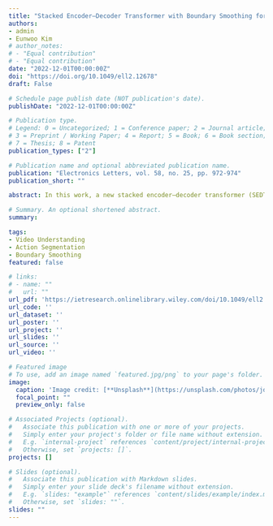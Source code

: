 ```yaml
---
title: "Stacked Encoder–Decoder Transformer with Boundary Smoothing for Action Segmentation"
authors:
- admin
- Eunwoo Kim
# author_notes:
# - "Equal contribution"
# - "Equal contribution"
date: "2022-12-01T00:00:00Z"
doi: "https://doi.org/10.1049/ell2.12678"
draft: False

# Schedule page publish date (NOT publication's date).
publishDate: "2022-12-01T00:00:00Z"

# Publication type.
# Legend: 0 = Uncategorized; 1 = Conference paper; 2 = Journal article;
# 3 = Preprint / Working Paper; 4 = Report; 5 = Book; 6 = Book section;
# 7 = Thesis; 8 = Patent
publication_types: ["2"]

# Publication name and optional abbreviated publication name.
publication: "Electronics Letters, vol. 58, no. 25, pp. 972‑974"
publication_short: ""

abstract: In this work, a new stacked encoder–decoder transformer (SEDT) model is proposed for action segmentation. SEDT is composed of a series of encoder–decoder modules, each of which consists of an encoder with self-attention layers and a decoder with cross-attention layers. By adding an encoder with self-attention before every decoder, it preserves local information along with global information. The proposed encoder–decoder pair also prevents the accumulation of errors that occur when features are propagated through decoders. Moreover, the approach performs boundary smoothing in order to handle ambiguous action boundaries. Experimental results for two popular benchmark datasets, “GTEA” and “50 Salads”, show that the proposed model is more effective in performance than existing temporal convolutional network based models and the attention-based model, ASFormer.

# Summary. An optional shortened abstract.
summary: 

tags:
- Video Understanding
- Action Segmentation
- Boundary Smoothing
featured: false

# links:
# - name: ""
#   url: ""
url_pdf: 'https://ietresearch.onlinelibrary.wiley.com/doi/10.1049/ell2.12678'
url_code: ''
url_dataset: ''
url_poster: ''
url_project: ''
url_slides: ''
url_source: ''
url_video: ''

# Featured image
# To use, add an image named `featured.jpg/png` to your page's folder. 
image:
  caption: 'Image credit: [**Unsplash**](https://unsplash.com/photos/jdD8gXaTZsc)'
  focal_point: ""
  preview_only: false

# Associated Projects (optional).
#   Associate this publication with one or more of your projects.
#   Simply enter your project's folder or file name without extension.
#   E.g. `internal-project` references `content/project/internal-project/index.md`.
#   Otherwise, set `projects: []`.
projects: []

# Slides (optional).
#   Associate this publication with Markdown slides.
#   Simply enter your slide deck's filename without extension.
#   E.g. `slides: "example"` references `content/slides/example/index.md`.
#   Otherwise, set `slides: ""`.
slides: ""
---
```


<!-- {{% callout note %}}
Click the *Cite* button above to demo the feature to enable visitors to import publication metadata into their reference management software.
{{% /callout %}}

{{% callout note %}}
Create your slides in Markdown - click the *Slides* button to check out the example.
{{% /callout %}} -->

<!-- Supplementary notes can be added here, including [code, math, and images](https://wowchemy.com/docs/writing-markdown-latex/). -->
